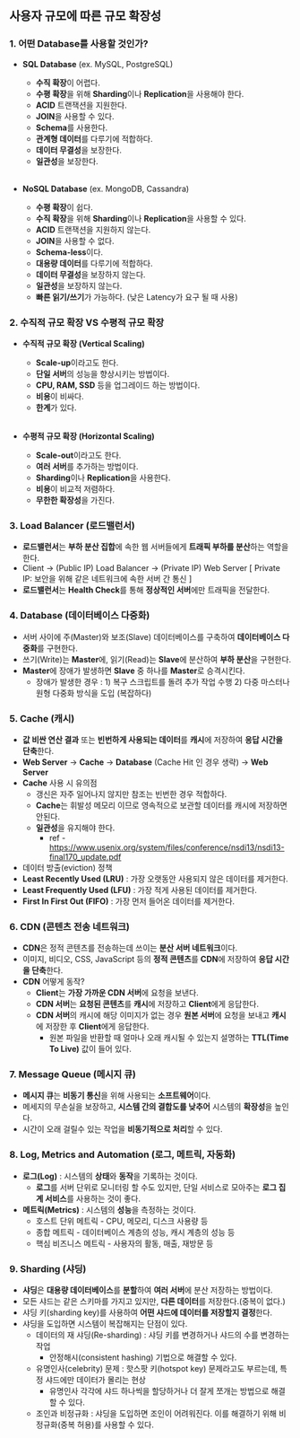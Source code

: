 ## 사용자 규모에 따른 규모 확장성


### 1. 어떤 Database를 사용할 것인가?

- **SQL Database** (ex. MySQL, PostgreSQL)
  - **수직 확장**이 어렵다.
  - **수평 확장**을 위해 **Sharding**이나 **Replication**을 사용해야 한다.
  - **ACID** 트랜잭션을 지원한다.
  - **JOIN**을 사용할 수 있다.
  - **Schema**를 사용한다.
  - **관계형 데이터**를 다루기에 적합하다.
  - **데이터 무결성**을 보장한다.
  - **일관성**을 보장한다.
</br></br>
  
- **NoSQL Database** (ex. MongoDB, Cassandra)
  - **수평 확장**이 쉽다.
  - **수직 확장**을 위해 **Sharding**이나 **Replication**을 사용할 수 있다.
  - **ACID** 트랜잭션을 지원하지 않는다.
  - **JOIN**을 사용할 수 없다.
  - **Schema-less**이다.
  - **대용량 데이터**를 다루기에 적합하다.
  - **데이터 무결성**을 보장하지 않는다.
  - **일관성**을 보장하지 않는다.
  - **빠른 읽기/쓰기**가 가능하다. (낮은 Latency가 요구 될 때 사용)



### 2. 수직적 규모 확장 VS 수평적 규모 확장

- **수직적 규모 확장 (Vertical Scaling)**
  - **Scale-up**이라고도 한다.
  - **단일 서버**의 성능을 향상시키는 방법이다.
  - **CPU, RAM, SSD** 등을 업그레이드 하는 방법이다.
  - **비용**이 비싸다.
  - **한계**가 있다.
</br></br>
  
- **수평적 규모 확장 (Horizontal Scaling)**
  - **Scale-out**이라고도 한다.
  - **여러 서버**를 추가하는 방법이다.
  - **Sharding**이나 **Replication**을 사용한다.
  - **비용**이 비교적 저렴하다.
  - **무한한 확장성**을 가진다.


### 3. Load Balancer (로드밸런서)

- **로드밸런서**는 **부하 분산 집합**에 속한 웹 서버들에게 **트래픽 부하를 분산**하는 역할을 한다. 
- Client -> (Public IP) Load Balancer -> (Private IP) Web Server  [ Private IP: 보안을 위해 같은 네트워크에 속한 서버 간 통신 ]
- **로드밸런서**는 **Health Check**를 통해 **정상적인 서버**에만 트래픽을 전달한다.



### 4. Database (데이터베이스 다중화)

- 서버 사이에 주(Master)와 보조(Slave) 데이터베이스를 구축하여 **데이터베이스 다중화**를 구현한다.
- 쓰기(Write)는 **Master**에, 읽기(Read)는 **Slave**에 분산하여 **부하 분산**을 구현한다.
- **Master**에 장애가 발생하면 **Slave** 중 하나를 **Master**로 승격시킨다.
  - 장애가 발생한 경우 : 1) 복구 스크립트를 돌려 추가 작업 수행 2) 다중 마스터나 원형 다중화 방식을 도입 (복잡하다)



### 5. Cache (캐시)

- **값 비싼 연산 결과** 또는 **빈번하게 사용되는 데이터**를 **캐시**에 저장하여 **응답 시간을 단축**한다. 
- **Web Server** -> **Cache** -> **Database** (Cache Hit 인 경우 생략) -> **Web Server**
- **Cache** 사용 시 유의점
  - 갱신은 자주 일어나지 않지만 참조는 빈번한 경우 적합하다.
  - **Cache**는 휘발성 메모리 이므로 영속적으로 보관할 데이터를 캐시에 저장하면 안된다.
  - **일관성**을 유지해야 한다.
    - ref - https://www.usenix.org/system/files/conference/nsdi13/nsdi13-final170_update.pdf
- 데이터 방출(eviction) 정책
 - **Least Recently Used (LRU)** : 가장 오랫동안 사용되지 않은 데이터를 제거한다.
 - **Least Frequently Used (LFU)** : 가장 적게 사용된 데이터를 제거한다.
 - **First In First Out (FIFO)** : 가장 먼저 들어온 데이터를 제거한다.



### 6. CDN (콘텐츠 전송 네트워크)

- **CDN**은 정적 콘텐츠를 전송하는데 쓰이는 **분산 서버 네트워크**이다.
- 이미지, 비디오, CSS, JavaScript 등의 **정적 콘텐츠**를 **CDN**에 저장하여 **응답 시간을 단축**한다.
- **CDN** 어떻게 동작?
  - **Client**는 **가장 가까운 CDN 서버**에 요청을 보낸다.
  - **CDN 서버**는 **요청된 콘텐츠**를 **캐시**에 저장하고 **Client**에게 응답한다.
  - **CDN 서버**의 캐시에 해당 이미지가 없는 경우 **원본 서버**에 요청을 보내고 **캐시**에 저장한 후 **Client**에게 응답한다.
    - 원본 파일을 반환할 때 얼마나 오래 캐시될 수 있는지 설명하는 **TTL(Time To Live)** 값이 들어 있다.



### 7. Message Queue (메시지 큐)

- **메시지 큐**는 **비동기 통신**을 위해 사용되는 **소프트웨어**이다.
- 메세지의 무손실을 보장하고, **시스템 간의 결합도를 낮추어** 시스템의 **확장성**을 높인다.
- 시간이 오래 걸릴수 있는 작업을 **비동기적으로 처리**할 수 있다.



### 8. Log, Metrics and Automation (로그, 메트릭, 자동화)

- **로그(Log)** : 시스템의 **상태**와 **동작**을 기록하는 것이다.
  - **로그**를 서버 단위로 모니터링 할 수도 있지만, 단일 서비스로 모아주는 **로그 집계 서비스**를 사용하는 것이 좋다.
- **메트릭(Metrics)** : 시스템의 **성능**을 측정하는 것이다.
  - 호스트 단위 메트릭 - CPU, 메모리, 디스크 사용량 등
  - 종합 메트릭 - 데이터베이스 계층의 성능, 캐시 계층의 성능 등
  - 핵심 비즈니스 메트릭 - 사용자의 활동, 매출, 재방문 등



### 9. Sharding (샤딩)

- **샤딩**은 **대용량 데이터베이스**를 **분할**하여 **여러 서버**에 분산 저장하는 방법이다.
- 모든 샤드는 같은 스키마를 가지고 있지만, **다른 데이터**를 저장한다.(중복이 없다.)
- 샤딩 키(sharding key)를 사용하여 **어떤 샤드에 데이터를 저장할지 결정**한다.
- 샤딩을 도입하면 시스템이 복잡해지는 단점이 있다.
  - 데이터의 재 샤딩(Re-sharding) : 샤딩 키를 변경하거나 샤드의 수를 변경하는 작업
    - 안정해시(consistent hashing) 기법으로 해결할 수 있다.
  - 유명인사(celebrity) 문제 : 핫스팟 키(hotspot key) 문제라고도 부르는데, 특정 샤드에만 데이터가 몰리는 현상 
    - 유명인사 각각에 샤드 하나씩을 할당하거나 더 잘게 쪼개는 방법으로 해결할 수 있다.
  - 조인과 비정규화 : 샤딩을 도입하면 조인이 어려워진다. 이를 해결하기 위해 비정규화(중복 허용)를 사용할 수 있다.
